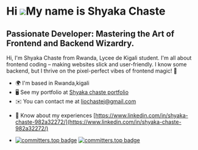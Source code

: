 Hi ![](https://user-images.githubusercontent.com/18350557/176309783-0785949b-9127-417c-8b55-ab5a4333674e.gif)My name is Shyaka Chaste
=====================================================================================================================================
Passionate Developer: Mastering the Art of Frontend and Backend Wizardry.
-------------------------------------------------------------------------

Hi, I'm Shyaka Chaste from Rwanda, Lycee de Kigali student. I'm all about frontend coding – making websites slick and user-friendly. I know some backend, but I thrive on the pixel-perfect vibes of frontend magic! 🚀

* 🌍  I'm based in Rwanda,kigali
* 🖥️  See my portfolio at [Shyaka chaste portfolio](https://shyakachaste.me/)
* ✉️  You can contact me at [liochastej@gmail.com](mailto:liochastej@gmail.com)

- 📄 Know about my experiences [https://www.linkedin.com/in/shyaka-chaste-982a32272/](https://www.linkedin.com/in/shyaka-chaste-982a32272/)

- [![committers.top badge](https://user-badge.committers.top/rwanda/shyakachaste.svg)](https://user-badge.committers.top/rwanda/shyakachaste)
[![committers.top badge](https://user-badge.committers.top/rwanda_public/shyakachaste.svg)](https://user-badge.committers.top/rwanda_public/shyakachaste)
